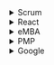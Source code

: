 <details><summary>Scrum</summary>
<p>

[Scrum Glossary](https://www.scrum.org/scrum-glossary)

</p>
</details>

<details><summary>React</summary>
<p>

[ReactJS](https://reactjs.org/)

</p>
</details>

<details><summary>eMBA</summary>
<p>

[Smartly](https://smart.ly/dashboard)

</p>
</details>

<details><summary>PMP</summary>
<p>

[PMBOK 6th edition](https://www.pmi.org/pmbok-guide-standards/foundational/pmbok/sixth-edition)
[LinkedIn Cert Prep - DONE](https://www.linkedin.com/learning/cert-prep-project-management-professional-pmp/develop-project-charter)
</p>
</details>


<details><summary>Google</summary>
<p>

[Firebase](https://console.firebase.google.com/u/0/)
[DialogFlow](https://console.dialogflow.com)
[Actions Console](https://console.actions.google.com/u/0/)
</p>
</details>

